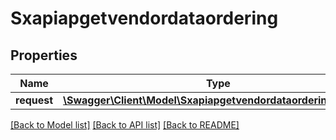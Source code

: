 # Sxapiapgetvendordataordering

## Properties
Name | Type | Description | Notes
------------ | ------------- | ------------- | -------------
**request** | [**\Swagger\Client\Model\SxapiapgetvendordataorderingRequest**](SxapiapgetvendordataorderingRequest.md) |  | [optional] 

[[Back to Model list]](../README.md#documentation-for-models) [[Back to API list]](../README.md#documentation-for-api-endpoints) [[Back to README]](../README.md)


